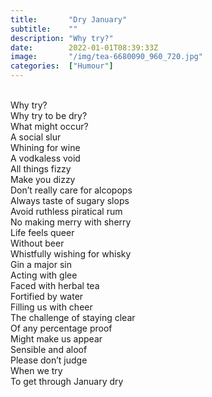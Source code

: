 ```yaml
---
title:       "Dry January"
subtitle:    ""
description: "Why try?"
date:        2022-01-01T08:39:33Z
image:       "/img/tea-6680090_960_720.jpg"
categories:  ["Humour"]
---
```

<br>Why try?
<br>Why try to be dry?
<br>What might occur?
<br>A social slur
<br>Whining for wine
<br>A vodkaless void
<br>All things fizzy
<br>Make you dizzy
<br>Don’t really care for alcopops
<br>Always taste of sugary slops
<br>Avoid ruthless piratical rum
<br>No making merry with sherry
<br>Life feels queer
<br>Without beer
<br>Whistfully wishing for whisky
<br>Gin a major sin
<br>Acting with glee
<br>Faced with herbal tea
<br>Fortified by water
<br>Filling us with cheer
<br>The challenge of staying clear
<br>Of any percentage proof
<br>Might make us appear
<br>Sensible and aloof
<br>Please don’t judge
<br>When we try
<br>To get through January dry